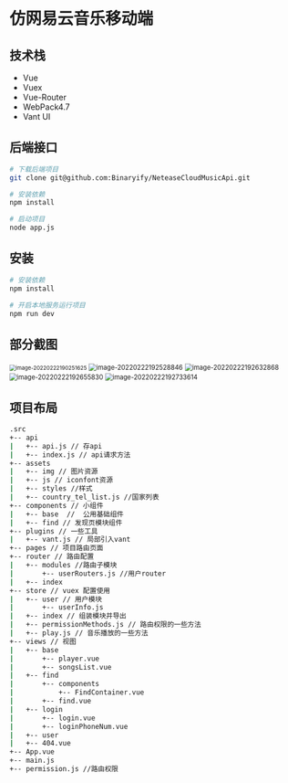 # 仿网易云音乐移动端



## 技术栈

- Vue
- Vuex
- Vue-Router
- WebPack4.7
- Vant UI

## 后端接口

```bash
# 下载后端项目
git clone git@github.com:Binaryify/NeteaseCloudMusicApi.git

# 安装依赖
npm install

# 启动项目
node app.js
```

## 安装

``` bash
# 安装依赖
npm install

# 开启本地服务运行项目
npm run dev

```

## 部分截图

<img src="C:\Users\86155\AppData\Roaming\Typora\typora-user-images\image-20220222190251625.png" alt="image-20220222190251625" style="zoom: 67%;" />

<img src="C:\Users\86155\AppData\Roaming\Typora\typora-user-images\image-20220222192528846.png" alt="image-20220222192528846" style="zoom: 80%;" />

<img src="C:\Users\86155\AppData\Roaming\Typora\typora-user-images\image-20220222192632868.png" alt="image-20220222192632868" style="zoom:80%;" />

<img src="C:\Users\86155\AppData\Roaming\Typora\typora-user-images\image-20220222192655830.png" alt="image-20220222192655830" style="zoom:80%;" />

<img src="C:\Users\86155\AppData\Roaming\Typora\typora-user-images\image-20220222192733614.png" alt="image-20220222192733614" style="zoom: 80%;" />

## 项目布局

```bash
.src
+-- api
|   +-- api.js // 存api
|   +-- index.js // api请求方法
+-- assets
|   +-- img // 图片资源
|   +-- js // iconfont资源
|   +-- styles //样式
|   +-- country_tel_list.js //国家列表
+-- components // 小组件
|   +-- base  //  公用基础组件
|   +-- find // 发现页模块组件  
+-- plugins // 一些工具
|   +-- vant.js // 局部引入vant
+-- pages // 项目路由页面
+-- router // 路由配置
|   +-- modules //路由子模块
|   	+-- userRouters.js //用户router
|   +-- index
+-- store // vuex 配置使用
|   +-- user // 用户模块
|   	+-- userInfo.js 
|   +-- index // 组装模块并导出
|   +-- permissionMethods.js // 路由权限的一些方法
|   +-- play.js // 音乐播放的一些方法
+-- views // 视图  
|   +-- base
|   	+-- player.vue
|   	+-- songsList.vue
|   +-- find
|   	+-- components
|   		+-- FindContainer.vue
|   	+-- find.vue
|   +-- login
|   	+-- login.vue
|   	+-- loginPhoneNum.vue
|   +-- user
|   +-- 404.vue
+-- App.vue
+-- main.js
+-- permission.js //路由权限
```



